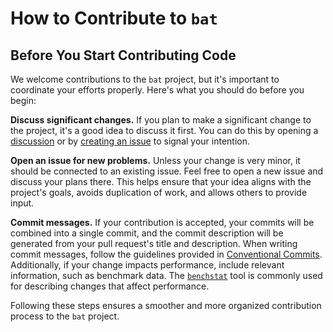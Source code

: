 # How to Contribute to `bat`

## Before You Start Contributing Code

We welcome contributions to the `bat` project, but it's important to coordinate your efforts properly. Here's what you should do before you begin:

**Discuss significant changes.** If you plan to make a significant change to the project, it's a good idea to discuss it first. You can do this by opening a [discussion](https://github.com/tshakalekholoane/bat/discussions) or by [creating an issue](https://github.com/tshakalekholoane/bat/issues/new/choose) to signal your intention.

**Open an issue for new problems.** Unless your change is very minor, it should be connected to an existing issue. Feel free to open a new issue and discuss your plans there. This helps ensure that your idea aligns with the project's goals, avoids duplication of work, and allows others to provide input.

**Commit messages.** If your contribution is accepted, your commits will be combined into a single commit, and the commit description will be generated from your pull request's title and description. When writing commit messages, follow the guidelines provided in [Conventional Commits](https://www.conventionalcommits.org/en/v1.0.0/). Additionally, if your change impacts performance, include relevant information, such as benchmark data. The [`benchstat`](https://pkg.go.dev/golang.org/x/perf/cmd/benchstat) tool is commonly used for describing changes that affect performance.

Following these steps ensures a smoother and more organized contribution process to the `bat` project.
